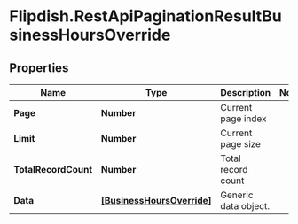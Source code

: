 # Flipdish.RestApiPaginationResultBusinessHoursOverride

## Properties

Name | Type | Description | Notes
------------ | ------------- | ------------- | -------------
**Page** | **Number** | Current page index | 
**Limit** | **Number** | Current page size | 
**TotalRecordCount** | **Number** | Total record count | 
**Data** | [**[BusinessHoursOverride]**](BusinessHoursOverride.md) | Generic data object. | 


